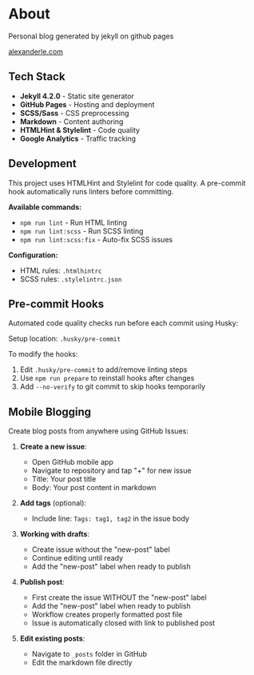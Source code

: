 # About

Personal blog generated by jekyll on github pages

[alexanderle.com](https://alexanderle.com/)

## Tech Stack

- **Jekyll 4.2.0** - Static site generator
- **GitHub Pages** - Hosting and deployment
- **SCSS/Sass** - CSS preprocessing
- **Markdown** - Content authoring
- **HTMLHint & Stylelint** - Code quality
- **Google Analytics** - Traffic tracking

## Development

This project uses HTMLHint and Stylelint for code quality. A pre-commit hook automatically runs linters before committing.

**Available commands:**

- `npm run lint` - Run HTML linting
- `npm run lint:scss` - Run SCSS linting
- `npm run lint:scss:fix` - Auto-fix SCSS issues

**Configuration:**

- HTML rules: `.htmlhintrc`
- SCSS rules: `.stylelintrc.json`

## Pre-commit Hooks

Automated code quality checks run before each commit using Husky:

Setup location: `.husky/pre-commit`

To modify the hooks:

1. Edit `.husky/pre-commit` to add/remove linting steps
2. Use `npm run prepare` to reinstall hooks after changes
3. Add `--no-verify` to git commit to skip hooks temporarily

## Mobile Blogging

Create blog posts from anywhere using GitHub Issues:

1. **Create a new issue**:
   - Open GitHub mobile app
   - Navigate to repository and tap "+" for new issue
   - Title: Your post title
   - Body: Your post content in markdown

2. **Add tags** (optional):
   - Include line: `Tags: tag1, tag2` in the issue body

3. **Working with drafts**:
   - Create issue without the "new-post" label
   - Continue editing until ready
   - Add the "new-post" label when ready to publish

4. **Publish post**:
   - First create the issue WITHOUT the "new-post" label
   - Add the "new-post" label when ready to publish
   - Workflow creates properly formatted post file
   - Issue is automatically closed with link to published post

5. **Edit existing posts**:
   - Navigate to `_posts` folder in GitHub
   - Edit the markdown file directly
